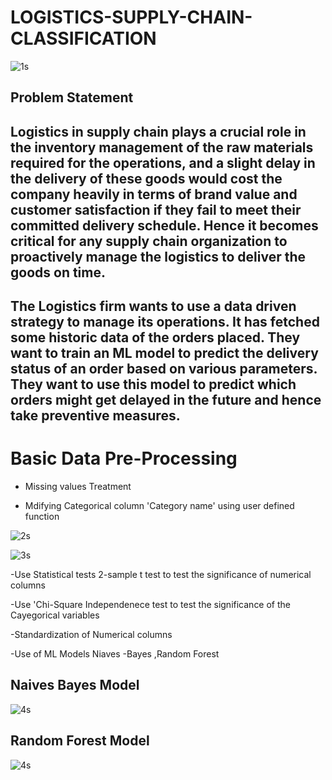 # LOGISTICS-SUPPLY-CHAIN-CLASSIFICATION

![1s](https://user-images.githubusercontent.com/34785563/141178157-b4befb26-0f35-44ab-baa7-82cbdbfc38f1.jpg)

## Problem Statement

## Logistics in supply chain plays a crucial role in the inventory management of the raw materials required for the operations, and a slight delay in the delivery of these goods would cost the company heavily in terms of brand value and customer satisfaction if they fail to meet their committed delivery schedule. Hence it becomes critical for any supply chain organization to proactively manage the logistics to deliver the goods on time.

## The Logistics firm wants to use a data driven strategy to manage its operations. It has fetched some historic data of the orders placed. They want to train an ML model to predict the delivery status of an order based on various parameters. They want to use this model to predict which orders might get delayed in the future and hence take preventive measures.

# Basic Data Pre-Processing 

- Missing values Treatment

- Mdifying Categorical column 'Category name'  using user defined function

![2s](https://user-images.githubusercontent.com/34785563/141179524-920fe0a2-f751-49f4-9da5-37023fb9ad3a.jpg)


![3s](https://user-images.githubusercontent.com/34785563/141179555-bd460f30-4172-4a1b-a766-5985853fb420.jpg)


-Use Statistical tests 2-sample t test to test the significance of numerical columns 



-Use 'Chi-Square Independenece test to test the significance of the Cayegorical variables

-Standardization of Numerical columns

-Use of ML Models Niaves -Bayes ,Random Forest

## Naives Bayes Model

![4s](https://user-images.githubusercontent.com/34785563/141179627-250558d6-afbb-4a0b-8b03-486d7c9b6a86.jpg)


## Random Forest Model

![4s](https://user-images.githubusercontent.com/34785563/141179661-cf7bf2d6-cf15-4e06-a583-091d20eff8a4.jpg)





